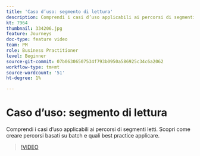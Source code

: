 ```yaml
---
title: 'Caso d’uso: segmento di lettura'
description: Comprendi i casi d’uso applicabili ai percorsi di segmenti letti. Scopri come creare percorsi basati su batch e quali best practice applicare.
kt: 7964
thumbnail: 334206.jpg
feature: Journeys
doc-type: feature video
team: PM
role: Business Practitioner
level: Beginner
source-git-commit: 07b06306507534f793b0950a586925c34c6a2062
workflow-type: tm+mt
source-wordcount: '51'
ht-degree: 1%

---
```



# Caso d’uso: segmento di lettura

Comprendi i casi d’uso applicabili ai percorsi di segmenti letti. Scopri come creare percorsi basati su batch e quali best practice applicare.

>[!VIDEO](https://video.tv.adobe.com/v/334206?quality=12)
